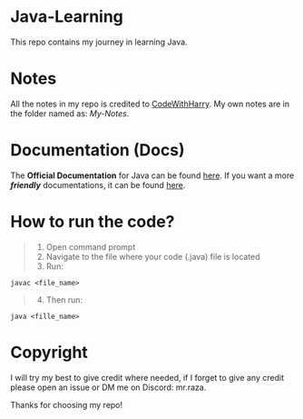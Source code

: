 # Java-Learning
 This repo contains my journey in learning Java.

# Notes
 All the notes in my repo is credited to [CodeWithHarry](https://www.codewithharry.com/). My own notes are in the folder named as: _My-Notes_. 

# Documentation (Docs) 
The **Official Documentation** for Java can be found [here](https://docs.oracle.com/en/java/). If you want a more **_friendly_** documentations, it can be found [here](https://www.tutorialspoint.com/java/index.htm). 

# How to run the code? 
> 1. Open command prompt 
> 2. Navigate to the file where your code (.java) file is located
> 3. Run:
```
javac <file_name>
```
> 4. Then run:
```
java <fille_name>
```

# Copyright
 I will try my best to give credit where needed, if I forget to give any credit please open an issue or DM me on Discord: mr.raza.

Thanks for choosing my repo!


